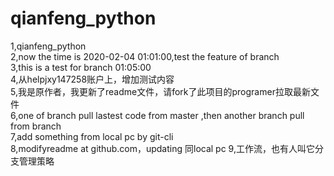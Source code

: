 # qianfeng_python  
1,qianfeng_python  
2,now the time is 2020-02-04 01:01:00,test the feature of branch   
3,this is a test for branch 01:05:00  
4,从helpjxy147258账户上，增加测试内容  
5,我是原作者，我更新了readme文件，请fork了此项目的programer拉取最新文件  
6,one of branch pull lastest code from master ,then another branch pull from branch  
7,add something from local pc by git-cli  
8,modifyreadme at github.com，updating 同local pc
9,工作流，也有人叫它分支管理策略